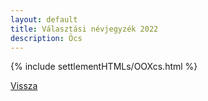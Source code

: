 ```yaml
---
layout: default
title: Választási névjegyzék 2022
description: Öcs
---
```


{% include settlementHTMLs/OOXcs.html %}

[Vissza](../)